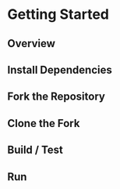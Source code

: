 # Getting Started

## Overview

## Install Dependencies

## Fork the Repository

## Clone the Fork

## Build / Test

## Run